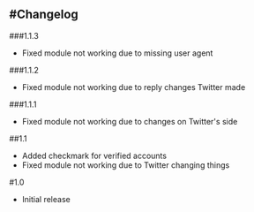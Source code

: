 #Changelog
---

###1.1.3
- Fixed module not working due to missing user agent

###1.1.2
- Fixed module not working due to reply changes Twitter made

###1.1.1
- Fixed module not working due to changes on Twitter's side

##1.1
- Added checkmark for verified accounts
- Fixed module not working due to Twitter changing things

#1.0
- Initial release